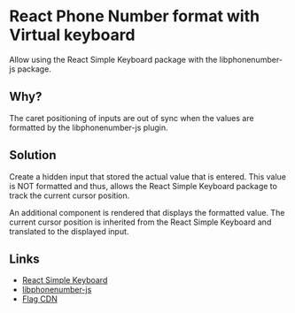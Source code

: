# React Phone Number format with Virtual keyboard

Allow using the React Simple Keyboard package with the libphonenumber-js package.

## Why?

The caret positioning of inputs are out of sync when the values are formatted by the libphonenumber-js plugin.

## Solution

Create a hidden input that stored the actual value that is entered. This value is NOT formatted and thus, allows the React Simple Keyboard package to track the current cursor position.

An additional component is rendered that displays the formatted value. The current cursor position is inherited from the React Simple Keyboard and translated to the displayed input.

## Links

- [React Simple Keyboard](https://www.npmjs.com/package/react-simple-keyboard)
- [libphonenumber-js](https://www.npmjs.com/package/libphonenumber-js)
- [Flag CDN](https://flagcdn.com)
